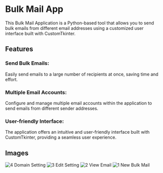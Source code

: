 
# Bulk Mail App

This Bulk Mail Application is a Python-based tool that allows you to send bulk emails from different email addresses using a customized user interface built with CustomTkinter.





## Features

### Send Bulk Emails: 
Easily send emails to a large number of recipients at once, saving time and effort.

### Multiple Email Accounts:
Configure and manage multiple email accounts within the application to send emails from different sender addresses.

### User-friendly Interface: 
The application offers an intuitive and user-friendly interface built with CustomTkinter, providing a seamless user experience.

## Images
![4 Domain Setting](https://github.com/mishrachirag/BulkMail/assets/34877311/5e621f33-bf09-432f-b745-757556bf105c)
![3 Edit Setting](https://github.com/mishrachirag/BulkMail/assets/34877311/017088b1-54ae-404e-a888-87515b395765)
![2 View Email](https://github.com/mishrachirag/BulkMail/assets/34877311/e0817eb0-acb4-42cc-b690-4586ddbb03e4)
![1 New Bulk Mail](https://github.com/mishrachirag/BulkMail/assets/34877311/e35fe28d-9565-4442-92f5-394e3ad1ac6b)
